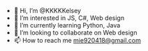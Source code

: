 - 👋 Hi, I’m @KKKKKelsey
- 👀 I’m interested in JS, C#, Web design
- 🌱 I’m currently learning Python, Java
- 💞️ I’m looking to collaborate on Web design
- 📫 How to reach me mie920418@gmail.com

<!---
KKKKKelsey/KKKKKelsey is a ✨ special ✨ repository because its `README.md` (this file) appears on your GitHub profile.
You can click the Preview link to take a look at your changes.
--->
